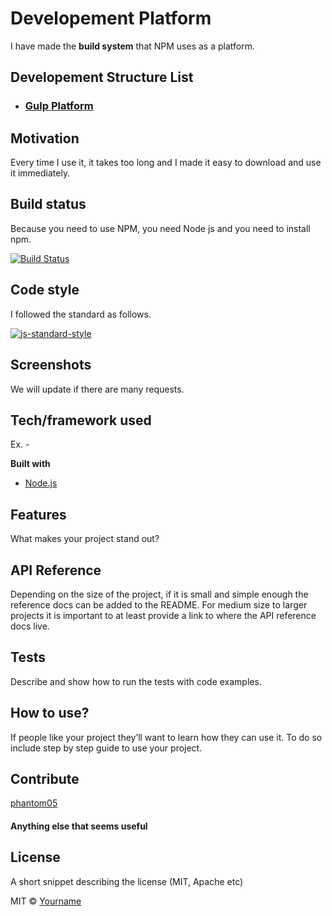 # Developement Platform
I have made the **build system** that NPM uses as a platform.


## Developement Structure List
+ ### [Gulp Platform][0]
[0]:https://github.com/Phantom05/dev-plat/tree/master/gulp

## Motivation
Every time I use it, it takes too long and I made it easy to download and use it immediately.

## Build status
Because you need to use NPM, you need Node js and you need to install npm.

[![Build Status](https://travis-ci.org/akashnimare/foco.svg?branch=master)](https://nodejs.org/)

## Code style
I followed the standard as follows.

[![js-standard-style](https://img.shields.io/badge/code%20style-standard-brightgreen.svg?style=flat)](https://github.com/Phantom05/dev-plat/blob/master/gulp/gulpfile.js)
 
## Screenshots
We will update if there are many requests.

## Tech/framework used
Ex. -

<b>Built with</b>
- [Node.js](https://nodejs.org/)

## Features
What makes your project stand out?

## API Reference

Depending on the size of the project, if it is small and simple enough the reference docs can be added to the README. For medium size to larger projects it is important to at least provide a link to where the API reference docs live.

## Tests
Describe and show how to run the tests with code examples.

## How to use?
If people like your project they’ll want to learn how they can use it. To do so include step by step guide to use your project.

## Contribute

[phantom05](https://github.com/Phantom05)

#### Anything else that seems useful

## License
A short snippet describing the license (MIT, Apache etc)

MIT © [Yourname]()

